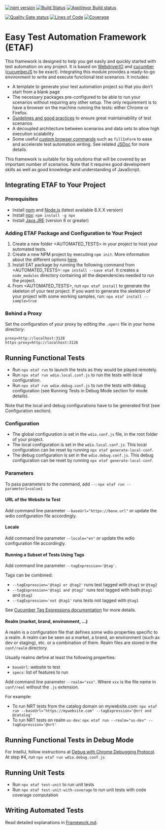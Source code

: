 [![npm version](https://badge.fury.io/js/etaf.svg)](https://badge.fury.io/js/etaf)
[![Build Status](https://travis-ci.org/racodond/etaf.svg?branch=master)](https://travis-ci.org/racodond/etaf)
[![AppVeyor Build status](https://ci.appveyor.com/api/projects/status/5wsjr8by0lqsngw4/branch/master?svg=true)](https://ci.appveyor.com/project/racodond/etaf/branch/master)

[![Quality Gate status](https://sonarcloud.io/api/project_badges/measure?project=etaf&metric=alert_status)](https://sonarcloud.io/dashboard?id=etaf)
[![Lines of Code](https://sonarcloud.io/api/project_badges/measure?project=etaf&metric=ncloc)](https://sonarcloud.io/dashboard?id=etaf)
[![Coverage](https://sonarcloud.io/api/project_badges/measure?project=etaf&metric=coverage)](https://sonarcloud.io/dashboard?id=etaf)

# Easy Test Automation Framework (ETAF)

This framework is designed to help you get easily and quickly started with test automation on any project.
It is based on [WebdriverIO](http://webdriver.io/) and [cucumber](https://cucumber.io/) ([cucumberJS](https://github.com/cucumber/cucumber-js) to be exact).
Integrating this module provides a ready-to-go environment to write and execute functional test scenarios.
It includes:
* A template to generate your test automation project so that you don't start from a blank page
* The necessary packages pre-configured to be able to run your scenarios without requiring any other setup. The only requirement is to have a browser on the machine running the tests: either Chrome or Firefox.
* [Guidelines and good practices](https://github.com/racodond/etaf/blob/master/template/doc/Framework.md) to ensure great maintainability of test scenarios
* A decoupled architecture between scenarios and data sets to allow high execution scalability
* Some useful [custom browser commands](http://webdriver.io/guide/usage/customcommands.html) such as `fillInForm` to ease and accelerate test automation writing. See related [JSDoc](https://racodond.github.io/etaf/) for more details.

This framework is suitable for big solutions that will be covered by an important number of scenarios.
Note that it requires good development skills as well as good knowledge and understanding of JavaScript.

## Integrating ETAF to Your Project

### Prerequisites
* Install [npm](https://www.npmjs.com/) and [Node.js](https://nodejs.org) (latest available 8.X.X version)
* Install [npx](https://www.npmjs.com/package/npx): `npm install -g npx`
* Install [Java JRE](http://www.oracle.com/technetwork/java/javase/downloads/index.html) (version 8 or greater)

### Adding ETAF Package and Configuration to Your Project
1. Create a new folder <AUTOMATED_TESTS> in your project to host your automated tests.
2. Create a new NPM project by executing `npm init`. More information about the different options [here](https://docs.npmjs.com/getting-started/using-a-package.json).
3. Install EAT package by running the following command from <AUTOMATED_TESTS>: `npm install --save etaf`. It creates a `node_modules` directory containing all the dependencies needed to run the project.
4. From <AUTOMATED_TESTS>, run `npx etaf install` to generate the skeleton of your test project. If you want to generate the skeleton of your project with some working samples, run: `npx etaf install --sample=true`

### Behind a Proxy
Set the configuration of your proxy by editing the `.npmrc` file in your home directory:
```
proxy=http://localhost:3128
https-proxy=http://localhost:3128
```


## Running Functional Tests
* Run `npx etaf run` to launch the tests as they would be played remotely.
* Run `npx etaf run wdio.local.conf.js` to run the tests with local configuration.
* Run `npx etaf run wdio.debug.conf.js` to run the tests with debug configuration (see Running Tests in Debug Mode section
for mode details).

Note that the local and debug configurations have to be generated first (see Configuration section).

### Configuration
* The global configuration is set in the `wdio.conf.js` file, in the root folder of your project.
* The local configuration is set in the `wdio.local.conf.js`. This local configuration can be reset by running
`npx etaf generate-local-conf`.
* The debug configuration is set in the `wdio.debug.conf.js`. This debug configuration can be reset by running
`npx etaf generate-local-conf`.

### Parameters
To pass parameters to the command, add `--`: `npx etaf run --parameter1=value1`

#### URL of the Website to Test
Add command line parameter `--baseUrl="https://base.url"` or update the wdio configuration file accordingly.

#### Locale
Add command line parameter `--locale="en"` or update the wdio configuration file accordingly.
 
#### Running a Subset of Tests Using Tags
Add command line parameter `--tagExpression='@tag'`.

Tags can be combined:
* `--tagExpression='@tag1 or @tag2'` runs test tagged with `@tag1` or `@tag2`
* `--tagExpression='@tag1 and @tag2'` runs test tagged with both `@tag1` and `@tag2`
* `--tagExpression='not @tag1'` runs tests not tagged with `@tag1`

See [Cucumber Tag Expressions documentation](https://docs.cucumber.io/cucumber/api/#tag-expressions) for more details.

#### Realm (market, brand, environment, ...)
A realm is a configuration file that defines some wdio properties specific to a realm. A realm can be seen as a market, 
a brand, an environment (such as dev or staging), etc. or a combination of them. Realm files are stored in the
`conf/realm` directory.

Usually realms define at least the following properties:
* `baseUrl`: website to test
* `specs`: list of features to run

Add command line parameter `--realm="xxx"`. Where `xxx` is the file name in `conf/real` without the `.js` extension.

For example:
* To run NRT tests from the catalog domain on mywebsite.com: `npx etaf run --baseUrl="https://mywebsite.com" --tagExpression='@nrt and @catalog'`
* To run NRT tests on realm `us-dev`: `npx etaf run --realm="us-dev" --tagExpression='@nrt'`


## Running Functional Tests in Debug Mode
For IntelliJ, follow instructions at [Debug with Chrome Debugging Protocol](https://www.jetbrains.com/help/idea/running-and-debugging-node-js.html#ws_node_debug_remote_chrome).
At step #4, run `npx etaf run wdio.debug.conf.js`


## Running Unit Tests
* Run `npx etaf test-unit` to run unit tests
* Run `npx etaf test-unit-with-coverage` to run unit tests with code coverage computation


## Writing Automated Tests
Read detailed explanations in [Framework.md](https://github.com/racodond/etaf/blob/master/template/doc/Framework.md).
